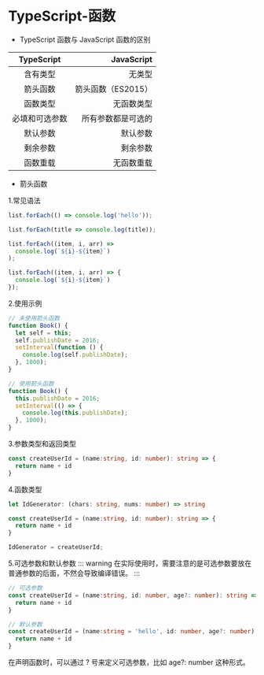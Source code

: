# TypeScript-函数

- TypeScript 函数与 JavaScript 函数的区别

|TypeScript|JavaScript|
|:--:|---:|
|含有类型|无类型|
|箭头函数|箭头函数（ES2015）|
|函数类型|无函数类型|
|必填和可选参数|所有参数都是可选的|
|默认参数|默认参数|
|剩余参数|剩余参数|
|函数重载|无函数重载|

- 箭头函数

1.常见语法
```ts
list.forEach(() => console.log('hello'));

list.forEach(title => console.log(title));

list.forEach((item, i, arr) => 
  console.log(`${i}-${item}`)
);

list.forEach((item, i, arr) => {
  console.log(`${i}-${item}`)
});
```

2.使用示例
```ts
// 未使用箭头函数
function Book() {
  let self = this;
  self.publishDate = 2016;
  setInterval(function () {
    console.log(self.publishDate);
  }, 1000);
}

// 使用箭头函数
function Book() {
  this.publishDate = 2016;
  setInterval(() => {
    console.log(this.publishDate);
  }, 1000);
}
```

3.参数类型和返回类型
```ts
const createUserId = (name:string, id: number): string => {
  return name + id
}
```

4.函数类型
```ts
let IdGenerator: (chars: string, nums: number) => string

const createUserId = (name:string, id: number): string => {
  return name + id
}

IdGenerator = createUserId;
```

5.可选参数和默认参数
::: warning
在实际使用时，需要注意的是可选参数要放在普通参数的后面，不然会导致编译错误。
:::
```ts
// 可选参数
const createUserId = (name:string, id: number, age?: number): string => {
  return name + id
}

// 默认参数
const createUserId = (name:string = 'hello', id: number, age?: number): string => {
  return name + id
}
```
在声明函数时，可以通过 ? 号来定义可选参数，比如 age?: number 这种形式。